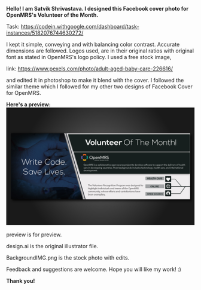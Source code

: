 <b>Hello! I am Satvik Shrivastava. I designed this Facebook cover photo for OpenMRS's Volunteer of the Month.</b>

Task: https://codein.withgoogle.com/dashboard/task-instances/5182076744630272/

I kept it simple, conveying and with balancing color contrast. Accurate dimensions are followed. Logos used, are in their original ratios with original font as stated in OpenMRS's logo policy. I used a free stock image,

link: https://www.pexels.com/photo/adult-aged-baby-care-226616/

and edited it in photoshop to make it blend with the cover. I followed the similar theme which I followed for my other two designs of Facebook Cover for OpenMRS.



<b> Here's a preview: </b> <img src = "https://github.com/satvikshri/OpenMRS-submissions/blob/master/VOMfacebookCover/preview.jpg">

preview is for preview.

design.ai is the original illustrator file.

BackgroundIMG.png is the stock photo with edits.

Feedback and suggestions are welcome. Hope you will like my work! :)

<b>Thank you!</b>
